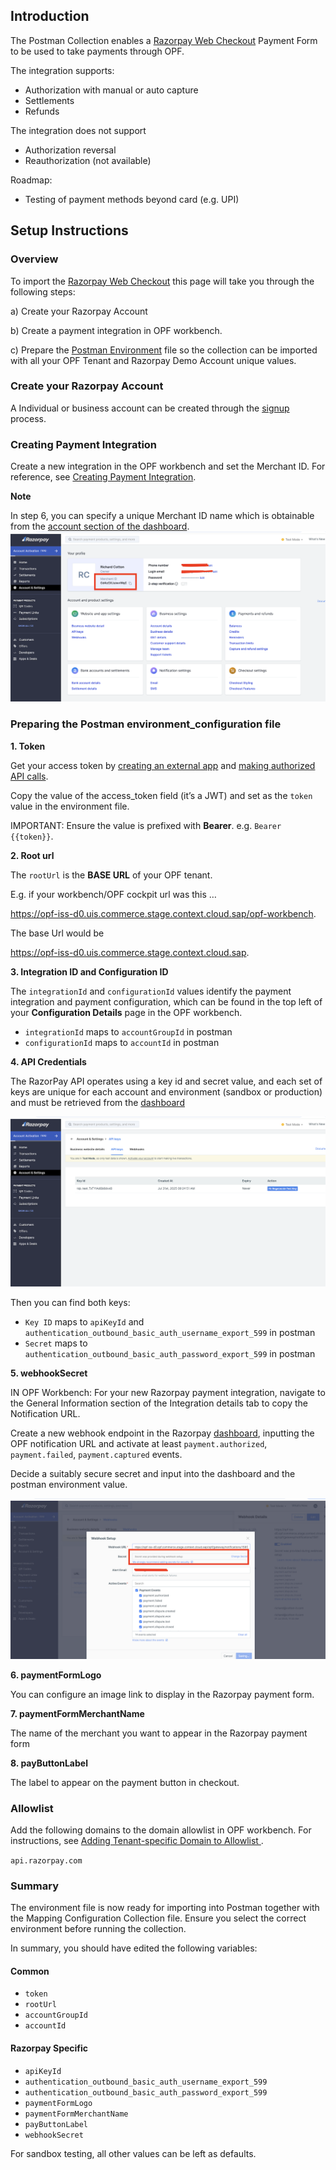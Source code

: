 ## Introduction

The Postman Collection enables a [Razorpay Web Checkout](https://razorpay.com/docs/payments/payment-gateway/web-integration/standard/) Payment Form to be used to take payments through OPF. 

The integration supports:

* Authorization with manual or auto capture
* Settlements
* Refunds

The integration does not support
* Authorization reversal 
* Reauthorization (not available)


Roadmap:
* Testing of payment methods beyond card (e.g. UPI)


## Setup Instructions

### Overview
To import the [Razorpay Web Checkout](mapping_configuration.json) this page will take you through the following steps:

a) Create your Razorpay Account

b) Create a payment integration in OPF workbench.

c) Prepare the [Postman Environment](environment_configuration.json) file so the collection can be imported with all your OPF Tenant and Razorpay Demo Account unique values. 


### Create your Razorpay Account

A Individual or business account can be created through the [signup](https://dashboard.razorpay.com/signup) process.


### Creating Payment Integration
Create a new integration in the OPF workbench and set the Merchant ID. For reference, see [Creating Payment Integration](https://help.sap.com/docs/OPEN_PAYMENT_FRAMEWORK/3580ff1b17144b8780c055bbb7c2bed3/20a64f954df1425391757759011e7e6b.html).

**Note**

In step 6, you can specify a unique Merchant ID name which is obtainable from the [account section of the dashboard](https://dashboard.razorpay.com/app/account-settings).
![](images/razorpay-merchant-id.png)



### Preparing the Postman environment_configuration file

**1. Token**

Get your access token by [creating an external app](https://help.sap.com/docs/OPEN_PAYMENT_FRAMEWORK/8ccca5bb539a49258e924b467ee4e1c2/d927d21974fe4b368e063f72733bf0fe.html) and [making authorized API calls](https://help.sap.com/docs/OPEN_PAYMENT_FRAMEWORK/8ccca5bb539a49258e924b467ee4e1c2/40c792e66e2942209dc853a43533d78d.html).

Copy the value of the access_token field (it’s a JWT) and set as the ``token`` value in the environment file.

IMPORTANT: Ensure the value is prefixed with **Bearer**. e.g. ``Bearer {{token}}``.

**2. Root url**

The ``rootUrl`` is the **BASE URL** of your OPF tenant.

E.g. if your workbench/OPF cockpit url was this …

<https://opf-iss-d0.uis.commerce.stage.context.cloud.sap/opf-workbench>.

The base Url would be

https://opf-iss-d0.uis.commerce.stage.context.cloud.sap.


**3. Integration ID and Configuration ID**

The ``integrationId`` and ``configurationId`` values identify the payment integration and payment configuration, which can be found in the top left of your **Configuration Details** page in the OPF workbench.

* ``integrationId`` maps to ``accountGroupId`` in postman
* ``configurationId`` maps to ``accountId`` in postman

**4. API Credentials**

The RazorPay API operates using a key id and secret value, and each set of keys are unique for each account and environment (sandbox or production) and must be retrieved from the [dashboard](https://dashboard.razorpay.com/app/website-app-settings/api-keys)

![](images/razorpay-apikey.png)

Then you can find both keys:

* ``Key ID`` maps to ``apiKeyId`` and ``authentication_outbound_basic_auth_username_export_599`` in postman
* ``Secret`` maps to ``authentication_outbound_basic_auth_password_export_599`` in postman

**5. webhookSecret**

IN OPF Workbench: For your new Razorpay payment integration, navigate to the General Information section of the Integration details tab to copy the Notification URL.

Create a new webhook endpoint in the Razorpay [dashboard](https://dashboard.razorpay.com/app/website-app-settings/webhooks), inputting the OPF notification URL and activate at least ``payment.authorized``, ``payment.failed``, ``payment.captured`` events. 

Decide a suitably secure secret and input into the dashboard and the postman environment value.

![](images/razorpay-webhooks.png)
 

**6. paymentFormLogo**

You can configure an image link to display in the Razorpay payment form.

**7. paymentFormMerchantName**

The name of the merchant you want to appear in the Razorpay payment form

**8. payButtonLabel**

The label to appear on the payment button in checkout.




### Allowlist
Add the following domains to the domain allowlist in OPF workbench. For instructions, see [Adding Tenant-specific Domain to Allowlist
](https://help.sap.com/docs/OPEN_PAYMENT_FRAMEWORK/3580ff1b17144b8780c055bbb7c2bed3/a6836485b4494cfaad4033b4ee7a9c64.html).

``api.razorpay.com``


### Summary

The environment file is now ready for importing into Postman together with the Mapping Configuration Collection file. Ensure you select the correct environment before running the collection.

In summary, you should have edited the following variables: 

#### Common
- ``token``
- ``rootUrl``
- ``accountGroupId``
- ``accountId``

#### Razorpay Specific
- ``apiKeyId``
- ``authentication_outbound_basic_auth_username_export_599``
- ``authentication_outbound_basic_auth_password_export_599``
- ``paymentFormLogo``
- ``paymentFormMerchantName``
- ``payButtonLabel``
- ``webhookSecret``
  
For sandbox testing, all other values can be left as defaults.  

